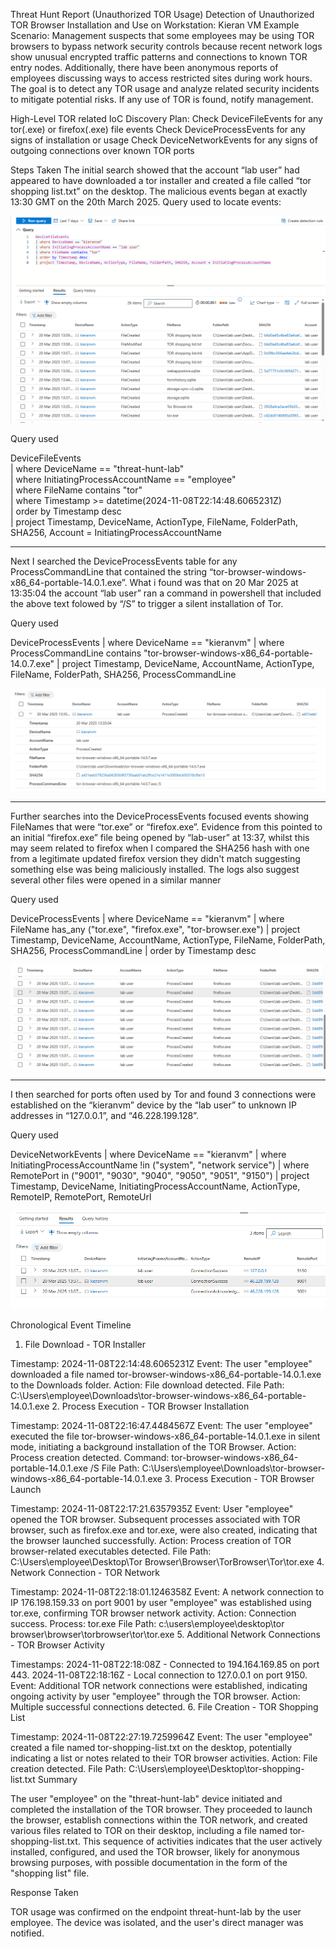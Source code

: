 Threat Hunt Report (Unauthorized TOR Usage)
Detection of Unauthorized TOR Browser Installation and Use on Workstation: Kieran VM
Example Scenario:
Management suspects that some employees may be using TOR browsers to bypass network security controls because recent network logs show unusual encrypted traffic patterns and connections to known TOR entry nodes. Additionally, there have been anonymous reports of employees discussing ways to access restricted sites during work hours. The goal is to detect any TOR usage and analyze related security incidents to mitigate potential risks. If any use of TOR is found, notify management.

High-Level TOR related IoC Discovery Plan:
Check DeviceFileEvents for any tor(.exe) or firefox(.exe) file events
Check DeviceProcessEvents for any signs of installation or usage
Check DeviceNetworkEvents for any signs of outgoing connections over known TOR ports

Steps Taken
The initial search showed that the account “lab user” had appeared to have downloaded a tor installer and created a file called “tor shopping list.txt” on the desktop. The malicious events began at exactly 13:30 GMT on the 20th March 2025.
Query used to locate events:

![](InitialQuery.png)

Query used

DeviceFileEvents  
| where DeviceName == "threat-hunt-lab"  
| where InitiatingProcessAccountName == "employee"  
| where FileName contains "tor"  
| where Timestamp >= datetime(2024-11-08T22:14:48.6065231Z)  
| order by Timestamp desc  
| project Timestamp, DeviceName, ActionType, FileName, FolderPath, SHA256, Account = InitiatingProcessAccountName

___


Next I searched the DeviceProcessEvents table for any ProcessCommandLine that contained the string “tor-browser-windows-x86_64-portable-14.0.1.exe”. What i found was that on 20 Mar 2025 at 13:35:04 the account “lab user” ran a command in powershell that included the above text folowed by “/S” to trigger a silent installation of Tor.

Query used 

DeviceProcessEvents
| where DeviceName == "kieranvm"
| where ProcessCommandLine contains "tor-browser-windows-x86_64-portable-14.0.7.exe"
| project Timestamp, DeviceName, AccountName, ActionType, FileName, FolderPath, SHA256, ProcessCommandLine

![Query Reseults](Query2.png)
___


Further searches into the DeviceProcessEvents focused events showing FileNames that were “tor.exe” or “firefox.exe”. Evidence from this pointed to an initial “firefox.exe” file being opened by “lab-user” at 13:37, whilst this may seem related to firefox when I compared the SHA256 hash with one from a legitimate updated firefox version they didn't match suggesting something else was being maliciously installed. The logs also suggest several other files were opened in a similar manner


Query used 

DeviceProcessEvents
| where DeviceName == "kieranvm"
| where FileName has_any ("tor.exe", "firefox.exe", "tor-browser.exe")
| project Timestamp, DeviceName, AccountName, ActionType, FileName, FolderPath, SHA256, ProcessCommandLine
| order by Timestamp desc 

![Query Reseults](Query3.png)
___


I then searched for ports often used by Tor and found 3 connections were established on the “kieranvm” device by the “lab user” to unknown IP addresses in “127.0.0.1”, and “46.228.199.128”.

Query used

DeviceNetworkEvents
| where DeviceName == "kieranvm"
| where InitiatingProcessAccountName !in ("system", "network service")
| where RemotePort in ("9001", "9030", "9040", "9050", "9051", "9150")
| project Timestamp, DeviceName, InitiatingProcessAccountName, ActionType, RemoteIP, RemotePort, RemoteUrl

![Query Reseults](Query4.png)


Chronological Event Timeline

1. File Download - TOR Installer

Timestamp: 2024-11-08T22:14:48.6065231Z
Event: The user "employee" downloaded a file named tor-browser-windows-x86_64-portable-14.0.1.exe to the Downloads folder.
Action: File download detected.
File Path: C:\Users\employee\Downloads\tor-browser-windows-x86_64-portable-14.0.1.exe
2. Process Execution - TOR Browser Installation

Timestamp: 2024-11-08T22:16:47.4484567Z
Event: The user "employee" executed the file tor-browser-windows-x86_64-portable-14.0.1.exe in silent mode, initiating a background installation of the TOR Browser.
Action: Process creation detected.
Command: tor-browser-windows-x86_64-portable-14.0.1.exe /S
File Path: C:\Users\employee\Downloads\tor-browser-windows-x86_64-portable-14.0.1.exe
3. Process Execution - TOR Browser Launch

Timestamp: 2024-11-08T22:17:21.6357935Z
Event: User "employee" opened the TOR browser. Subsequent processes associated with TOR browser, such as firefox.exe and tor.exe, were also created, indicating that the browser launched successfully.
Action: Process creation of TOR browser-related executables detected.
File Path: C:\Users\employee\Desktop\Tor Browser\Browser\TorBrowser\Tor\tor.exe
4. Network Connection - TOR Network

Timestamp: 2024-11-08T22:18:01.1246358Z
Event: A network connection to IP 176.198.159.33 on port 9001 by user "employee" was established using tor.exe, confirming TOR browser network activity.
Action: Connection success.
Process: tor.exe
File Path: c:\users\employee\desktop\tor browser\browser\torbrowser\tor\tor.exe
5. Additional Network Connections - TOR Browser Activity

Timestamps:
2024-11-08T22:18:08Z - Connected to 194.164.169.85 on port 443.
2024-11-08T22:18:16Z - Local connection to 127.0.0.1 on port 9150.
Event: Additional TOR network connections were established, indicating ongoing activity by user "employee" through the TOR browser.
Action: Multiple successful connections detected.
6. File Creation - TOR Shopping List

Timestamp: 2024-11-08T22:27:19.7259964Z
Event: The user "employee" created a file named tor-shopping-list.txt on the desktop, potentially indicating a list or notes related to their TOR browser activities.
Action: File creation detected.
File Path: C:\Users\employee\Desktop\tor-shopping-list.txt
Summary

The user "employee" on the "threat-hunt-lab" device initiated and completed the installation of the TOR browser. They proceeded to launch the browser, establish connections within the TOR network, and created various files related to TOR on their desktop, including a file named tor-shopping-list.txt. This sequence of activities indicates that the user actively installed, configured, and used the TOR browser, likely for anonymous browsing purposes, with possible documentation in the form of the "shopping list" file.

Response Taken

TOR usage was confirmed on the endpoint threat-hunt-lab by the user employee. The device was isolated, and the user's direct manager was notified.
